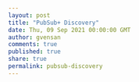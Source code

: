 ```yaml
---
layout: post
title: "PubSub+ Discovery"
date: Thu, 09 Sep 2021 00:00:00 GMT
author: gvensan
comments: true
published: true
share: true
permalink: pubsub-discovery
---
```

